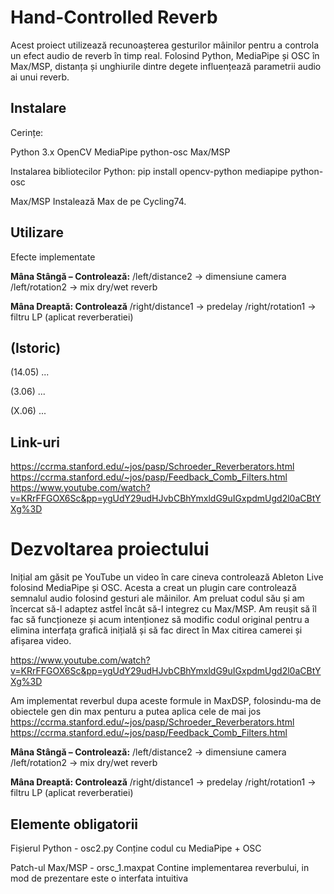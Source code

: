 # Hand-Controlled Reverb
Acest proiect utilizează recunoașterea gesturilor mâinilor pentru a controla un efect audio de reverb în timp real. Folosind Python, MediaPipe și OSC în Max/MSP, distanța și unghiurile dintre degete influențează parametrii audio ai unui reverb.

## Instalare
Cerințe:

Python 3.x
OpenCV
MediaPipe
python-osc
Max/MSP

   Instalarea bibliotecilor Python:
pip install opencv-python mediapipe python-osc

   Max/MSP
Instalează Max de pe Cycling74.

## Utilizare
Efecte implementate

**Mâna Stângă – Controlează:**
/left/distance2 → dimensiune camera
/left/rotation2 → mix dry/wet reverb

**Mâna Dreaptă: Controlează**
/right/distance1 → predelay
/right/rotation1 → filtru LP (aplicat reverberatiei)


## (Istoric)

(14.05) ...

(3.06) ...

(X.06) ...

## Link-uri
https://ccrma.stanford.edu/~jos/pasp/Schroeder_Reverberators.html
https://ccrma.stanford.edu/~jos/pasp/Feedback_Comb_Filters.html
https://www.youtube.com/watch?v=KRrFFGOX6Sc&pp=ygUdY29udHJvbCBhYmxldG9uIGxpdmUgd2l0aCBtYXg%3D


# Dezvoltarea proiectului

Inițial am găsit pe YouTube un video în care cineva controlează Ableton Live folosind MediaPipe și OSC. Acesta a creat un plugin care controlează semnalul audio folosind gesturi ale mâinilor. Am preluat codul său și am încercat să-l adaptez astfel încât să-l integrez cu Max/MSP. Am reușit să îl fac să funcționeze și acum intenționez să modific codul original pentru a elimina interfața grafică inițială și să fac direct în Max citirea camerei și afișarea video.  

https://www.youtube.com/watch?v=KRrFFGOX6Sc&pp=ygUdY29udHJvbCBhYmxldG9uIGxpdmUgd2l0aCBtYXg%3D

Am implementat reverbul dupa aceste formule in MaxDSP, folosindu-ma de obiectele gen din max penturu a putea aplica cele de mai jos
https://ccrma.stanford.edu/~jos/pasp/Schroeder_Reverberators.html
https://ccrma.stanford.edu/~jos/pasp/Feedback_Comb_Filters.html


**Mâna Stângă – Controlează:**
/left/distance2 → dimensiune camera
/left/rotation2 → mix dry/wet reverb

**Mâna Dreaptă: Controlează**
/right/distance1 → predelay
/right/rotation1 → filtru LP (aplicat reverberatiei)


## Elemente obligatorii

Fișierul Python   - osc2.py 
Conține codul cu MediaPipe + OSC

Patch-ul Max/MSP  - orsc_1.maxpat
Contine implementarea reverbului, in mod de prezentare este o interfata intuitiva 





